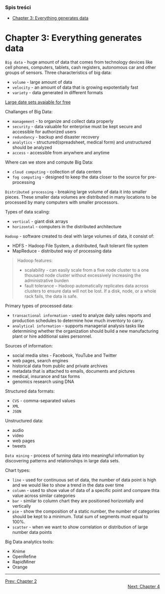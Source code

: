 ### Spis treści
- [Chapter 3: Everything generates data](#chapter-3-everything-generates-data)

# Chapter 3: Everything generates data

`Big data` - huge amount of data that comes from technology devices like cell phones, computers, tablets, cash registers, autonomous car and other groups of sensors. Three characteristics of big data:
- `volume` - large amount of data
- `velocity` - an amount of data that is growing expotentially fast
- `variety` -  data generated in different formats

[Large date sets avaiable for free](https://www.forbes.com/sites/bernardmarr/2016/02/12/big-data-35-brilliant-and-free-data-sources-for-2016/#51f677fb54db)

Challanges of Big Data:
- `management` - to organize and collect data properly
- `security` - data valuable for enterprise must be kept secure and accessible for authorized users
- `redundancy` - backup and disaster recovery
- `analytics` - structured(spreadsheet, medical form) and unstructured should be analyzed
- `access` - accessible from anywhere and anytime

Where can we store and compute Big Data:
- `cloud computing` - collection of data centers
- `fog computing` - designed to keep the data closer to the source for pre-processing

`Distributed processing` - breaking large volume of data it into smaller pieces. These smaller data volumes are distributed in many locations to be processed by many computers with smaller processors.

Types of data scaling:
- `vertical` - giant disk arrays
- `horizontal` - computers in the distributed architecture

`Hadoop` - software created to deal with large volumes of data, it consist of:
- HDFS - Hadoop File System, a distributed, fault tolerant file system
- MapReduce - distributed way of processing data

>Hadoop features:
>- scalability - can easily scale from a five node cluster to a one thousand node cluster without excessively increasing the administrative burden
>- fault tolerance – Hadoop automatically replicates data across clusters to ensure data will not be lost. If a disk, node, or a whole rack fails, the data is safe.

Primary types of processed data:
- `transactional information` - used to analyze daily sales reports and production schedules to determine how much inventory to carry.
- `analytical information` - supports managerial analysis tasks like determining whether the organization should build a new manufacturing plant or hire additional sales personnel.

Sources of information:
- social media sites - Facebook, YouTube and Twitter
- web pages, search engines
- historical data from public and private archives
- metadata that is attached to emails, documents and pictures
- medical, insurance and tax forms
- genomics research using DNA 

Structured data formats:
- `CVS` - comma-separated values
- `XML`
- `JSON`

Unstructured data:
- audio
- video
- web pages
- tweets

`Data mining` - process of turning data into meaningful information by discovering patterns and relationships in large data sets.

Chart types:
- `line` - used for continuous set of data, the number of data point is high and we would like to show a trend in the data over time
- `column` - used to show value of data of a specific point and compare thta value across similar categories
- `bar` - similar to column chart they are positioned horizontally and vertically
- `pie` - show the composition of a static number, the number of categories should be kept to a minimum. Total sum of segments must equal to 100%.
- `scatter` - when we want to show correlation or distribution of large number data points

Big Data analytics tools:
- Knime
- OpenRefine
- RapidMiner
- Orange



---

<div>
<a href="chapter-02.md">Prev: Chapter 2</a>
</div>
<div align="right">
<a href="chapter-04.md">Next: Chapter 4</a>
</div>